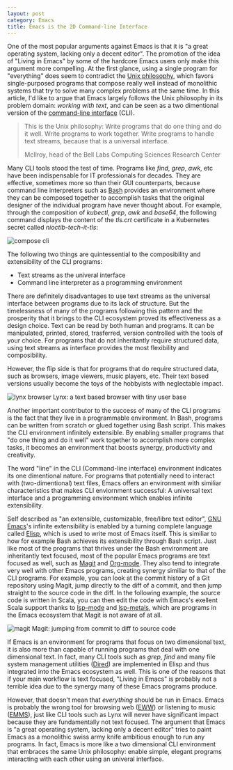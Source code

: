 ```yaml
---
layout: post
category: Emacs
title: Emacs is the 2D Command-line Interface
---
```


One of the most popular arguments against Emacs is that it is "a great
operating system, lacking only a decent editor". The promotion of the
idea of "Living in Emacs" by some of the hardcore Emacs users only
make this argument more compelling. At the first glance, using a
single program for "everything" does seem to contradict the [Unix
philosophy](https://en.wikipedia.org/wiki/Unix_philosophy), which
favors single-purposed programs that compose really well instead of
monolithic systems that try to solve many complex problems at the same
time. In this article, I'd like to argue that Emacs largely follows
the Unix philosophy in its problem domain: _working with text_, and
can be seen as a two dimentional version of the [command-line
interface](https://en.wikipedia.org/wiki/Command-line_interface)
(CLI).

> This is the Unix philosophy: Write programs that do one thing and do
> it well. Write programs to work together. Write programs to handle
> text streams, because that is a universal interface.
>
> McIlroy, head of the Bell Labs Computing Sciences Research Center

Many CLI tools stood the test of time. Programs like _find_, _grep_,
_awk_, etc have been indispensable for IT professionals for
decades. They are effective, sometimes more so than their GUI
counterparts, because command line interpreters such as
[Bash](https://en.wikipedia.org/wiki/Bourne_shell) provides an
environment where they can be composed together to accomplish tasks
that the original designer of the individual program have never
thought about. For example, through the composition of _kubectl_,
_grep_, _awk_ and _base64_, the following command displays the content
of the _tls.crt_ certificate in a Kubernetes secret called
_nioctib-tech-it-tls_:

<img src="{{ site.baseurl }}/images/compose-cli.png" alt="compose cli"/>

The following two things are quintessential to the composibility and
extensibility of the CLI programs:

- Text streams as the univeral interface
- Command line interpreter as a programming environment

There are definitely disadvantages to use text streams as the
universal interface between programs due to its lack of structure. But
the timelessness of many of the programs following this pattern and
the prosperity that it brings to the CLI ecosystem proved its
effectiveness as a design choice. Text can be read by both human and
programs. It can be manipulated, printed, stored, trasferred, version
controlled with the tools of your choice. For programs that do not
inheritantly require structured data, using text streams as interface
provides the most flexibility and composibility.

However, the flip side is that for programs that do require structured
data, such as browsers, image viewers, music players, etc. Their text
based versions usually become the toys of the hobbyists with
neglectable impact.

<img src="{{ site.baseurl }}/images/lynx-browser.png" alt="lynx browser"/>
<span class="image-label">Lynx: a text based browser with tiny user base</span>

Another important contributor to the success of many of the CLI
programs is the fact that they live in a programmable environment. In
Bash, programs can be written from scratch or glued together using
Bash script. This makes the CLI environment infinitely extensible. By
enabling smaller programs that "do one thing and do it well" work
together to accomplish more complex tasks, it becomes an environment
that boosts synergy, productivity and creativity.

The word "line" in the CLI (Command-line interface) environment
indicates its one dimentional nature. For programs that potentially
need to interact with (two-dimentional) text files, Emacs offers an
environment with similiar characteristics that makes CLI enviornment
successful: A universal text interface and a programming environment
which enables infinite extensibility.

Self described as "an extensible, customizable, free/libre text
editor", [GNU Emacs](https://en.wikipedia.org/wiki/GNU_Emacs)'s
infinite extensibility is enabled by a turning complete language
called [Elisp](https://en.wikipedia.org/wiki/Emacs_Lisp), which is
used to write most of Emacs itself. This is similiar to how for
example Bash achieves its extensibility through Bash script. Just like
most of the programs that thrives under the Bash environment are
inheritantly text focused, most of the popular Emacs programs are text
focused as well, such as [Magit](https://magit.vc/) and
[Org-mode](https://orgmode.org/). They also tend to integrate very
well with other Emacs programs, creating synergy similiar to that of
the CLI programs. For example, you can look at the commit history of a
Git repository using Magit, jump directly to the diff of a commit, and
then jump straight to the source code in the diff. In the following
example, the source code is written in Scala, you can then edit the
code with Emacs's exellent Scala support thanks to
[lsp-mode](https://github.com/emacs-lsp/lsp-mode) and
[lsp-metals](https://github.com/emacs-lsp/lsp-metals), which are
programs in the Emacs ecosystem that Magit is not aware of at all.

<img src="{{ site.baseurl }}/images/magit-code.png" alt="magit"/>
<span class="image-label">Magit: jumping from commit to diff to source code</span>

If Emacs is an environment for programs that focus on two dimensional
text, it is also more than capable of running programs that deal with
one dimensional text. In fact, many CLI tools such as _grep_, _find_
and many file system management utilities
([Dired](https://en.wikipedia.org/wiki/Dired)) are implemented in
Elisp and thus integrated into the Emacs ecosystem as well. This is
one of the reasons that if your main workflow is text focused, "Living
in Emacs" is probably not a terrible idea due to the synergy many of
these Emacs programs produce.

However, that doesn't mean that _everything_ should be run in
Emacs. Emacs is probably the wrong tool for browsing web
([EWW](https://www.gnu.org/software/emacs/manual/html_mono/eww.html))
or listening to music
([EMMS](https://en.wikipedia.org/wiki/EMMS_(media_player))), just like
CLI tools such as Lynx will never have significant impact because they
are fundamentally not text focused. The argument that Emacs is "a
great operating system, lacking only a decent editor" tries to paint
Emacs as a monolithic swiss army knife ambitious enough to run any
programs. In fact, Emacs is more like a two dimensional CLI
environment that embraces the same Unix philosophy: enable simple,
elegant programs interacting with each other using an univeral
interface.